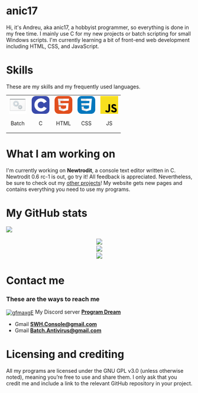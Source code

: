 # anic17

Hi, it's Andreu, aka anic17, a hobbyist programmer, so everything is done in my free time. I mainly use C for my new projects or batch scripting for small Windows scripts. I'm currently learning a bit of front-end web development including HTML, CSS, and JavaScript.

# Skills
These are my skills and my frequently used languages.
 
 <table align="center">
 <tr>
  <td><img src="assets/batch.png" height=48 width=48><br><p align="center">Batch</p</td><td> <img src="assets/c.svg" height=48 width=48><br><p align="center">C</p></td><td> <img src="assets/html5.svg" height=48 width=48><br><p align="center">HTML</p</td><td> <img src="assets/css3.svg" height=48 width=48><br><p align="center">CSS</p</td><td> <img src="assets/js.svg" height=48 width=48><br><p align="center">JS</p</td>
 </tr>
 </table>

 
# What I am working on

I'm currently working on <a style="text-decoration: none" href="https://github.com/anic17/Newtrodit">**Newtrodit**</a>, a console text editor written in C. Newtrodit 0.6 rc-1 is out, go try it! All feedback is appreciated.
Nevertheless, be sure to check out my <a href="https://anic17.github.io">other projects</a>! My website gets new pages and contains everything you need to use my programs.


# My GitHub stats

<img src="https://komarev.com/ghpvc/?username=anic17&style=for-the-badge">  

<p align="center">
<img src="https://github-readme-streak-stats.herokuapp.com/?user=anic17&theme=dark&hide_border=true">
<br>

<img src="https://github-readme-stats.vercel.app/api?username=anic17&include_all_commits=true&show_icons=true&hide_border=true&hide_title=true&count_private=true&theme=dark">
<br>

<img src="https://github-readme-stats.vercel.app/api/top-langs/?username=anic17&layout=compact&count_private=true&langs_count=8&hide_border=true&theme=dark">

# Contact me

### These are the ways to reach me

<a href="https://discord.gg/gfmaxgE" target="blank"><img align="center" src="https://raw.githubusercontent.com/rahuldkjain/github-profile-readme-generator/master/src/images/icons/Social/discord.svg" alt="gfmaxgE" height="30" width="40" /></a>  My Discord server **[Program Dream](https://discord.gg/gfmaxgE)**
- Gmail **[SWH.Console@gmail.com](mailto:SWH.Console@gmail.com)**
- Gmail **[Batch.Antivirus@gmail.com](mailto:Batch.Antivirus@gmail.com)**
 
</p>
   
# Licensing and crediting

All my programs are licensed under the GNU GPL v3.0 (unless otherwise noted), meaning you’re free to use and share them. I only ask that you credit me and include a link to the relevant GitHub repository in your project.

 <!-- 
View counter 
-->
<img src="https://hits.seeyoufarm.com/api/count/incr/badge.svg?url=https%3A%2F%2Fgithub.com%2Fanic17&count_bg=%23FFFFFF&title_bg=%23FFFFFF&icon=&icon_color=%23FFFFFF&title=hits&edge_flat=false" height=0 width=0>
